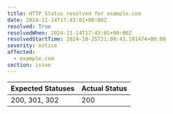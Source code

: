 ```yaml
---
title: HTTP Status resolved for example.com
date: 2024-11-14T17:43:01+00:00Z
resolved: True
resolvedWhen: 2024-11-14T17:43:01+00:00Z
resolvedStartTime: 2024-10-25T21:09:43.191474+00:00
severity: notice
affected:
  - example.com
section: issue
---
```


| Expected Statuses | Actual Status  |
|-------------------|----------------|
| 200, 301, 302 | 200 |
